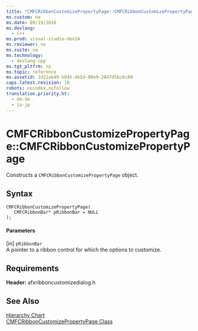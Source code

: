 ```yaml
---
title: "CMFCRibbonCustomizePropertyPage::CMFCRibbonCustomizePropertyPage"
ms.custom: na
ms.date: 09/19/2016
ms.devlang: 
  - C++
ms.prod: visual-studio-dev14
ms.reviewer: na
ms.suite: na
ms.technology: 
  - devlang-cpp
ms.tgt_pltfrm: na
ms.topic: reference
ms.assetid: 1d21ab49-b045-4b5d-80e9-2047d5bc6c89
caps.latest.revision: 10
robots: noindex,nofollow
translation.priority.ht: 
  - de-de
  - ja-jp
---
```

# CMFCRibbonCustomizePropertyPage::CMFCRibbonCustomizePropertyPage
Constructs a `CMFCRibbonCustomizePropertyPage` object.  
  
## Syntax  
  
```  
CMFCRibbonCustomizePropertyPage(  
   CMFCRibbonBar* pRibbonBar = NULL  
);  
```  
  
#### Parameters  
 [in] `pRibbonBar`  
 A pointer to a ribbon control for which the options to customize.  
  
## Requirements  
 **Header:** afxribboncustomizedialog.h  
  
## See Also  
 [Hierarchy Chart](../vs140/Hierarchy-Chart.md)   
 [CMFCRibbonCustomizePropertyPage Class](../vs140/CMFCRibbonCustomizePropertyPage-Class.md)